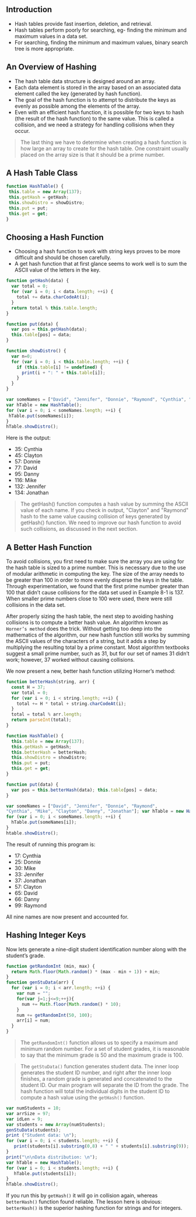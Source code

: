 ## Introduction

 * Hash tables provide fast insertion, deletion, and retrieval.
 * Hash tables perform poorly for searching, eg- finding the minimum and maximum values in a data set. 
 * For searching, finding the minimum and maximum values, binary search tree is more appropriate.

## An Overview of Hashing

 * The hash table data structure is designed around an array. 
 * Each data element is stored in the array based on an associated data element called the key (generated by hash function).
 * The goal of the hash function is to attempt to distribute the keys as evenly as possible among the elements of the array.
 * Even with an efficient hash function, it is possible for two keys to hash (the result of the hash function) to the same  value. This is   called a collision, and we need a strategy for handling collisions when they occur.

> The last thing we have to determine when creating a hash function is how large an array to create for the hash table. One constraint usually placed on the array size is that it should be a prime number.

## A Hash Table Class

```javascript
function HashTable() { 
 this.table = new Array(137); 
 this.getHash = getHash; 
 this.showDistro = showDistro;                 
 this.put = put;
 this.get = get;
}
```

## Choosing a Hash Function

 * Choosing a hash function to work with string keys proves to be more difficult and should be chosen carefully.
 * A get hash function that at first glance seems to work well is to sum the ASCII value of the letters in the key.
 
```javascript
function getHash(data) {
  var total = 0;
  for (var i = 0; i < data.length; ++i) {
    total += data.charCodeAt(i);
  }
  return total % this.table.length; 
}

function put(data) {
  var pos = this.getHash(data); 
  this.table[pos] = data;
}

function showDistro() {
  var n=0;
  for (var i = 0; i < this.table.length; ++i) {
    if (this.table[i] != undefined) {
      print(i + ": " + this.table[i]); 
    }
  } 
}

var someNames = ["David", "Jennifer", "Donnie", "Raymond", "Cynthia", "Mike", "Clayton", "Danny", "Jonathan"]; 
var hTable = new HashTable();
for (var i = 0; i < someNames.length; ++i) { 
 hTable.put(someNames[i]);
}
hTable.showDistro();

```
Here is the output:
   * 35: Cynthia
   * 45: Clayton
   * 57: Donnie
   * 77: David
   * 95: Danny
   * 116: Mike
   * 132: Jennifer
   * 134: Jonathan
    
>The getHash() function computes a hash value by summing the ASCII value of each name.
If you check in output, "Clayton" and "Raymond" hash to the same value causing collision of keys generated by getHash() function.
We need to improve our hash function to avoid such collisions, as discussed in the next section.

## A Better Hash Function

To avoid collisions, you first need to make sure the array you are using for the hash table is sized to a prime number. This is necessary due to the use of modular arithmetic in computing the key. The size of the array needs to be greater than 100 in order to more evenly disperse the keys in the table. Through experimentation, we found that the first prime number greater than 100 that didn’t cause collisions for the data set used in Example 8-1 is 137. When smaller prime numbers close to 100 were used, there were still collisions in the data set.

After properly sizing the hash table, the next step to avoiding hashing collisions is to compute a better hash value. An algorithm known as `Horner’s method` does the trick. Without getting too deep into the mathematics of the algorithm, our new hash function still works by summing the ASCII values of the characters of a string, but it adds a step by multiplying the resulting total by a prime constant. Most algorithm textbooks suggest a small prime number, such as 31, but for our set of names 31 didn’t work; however, 37 worked without causing collisions.

We now present a new, better hash function utilizing Horner’s method:

```javascript
function betterHash(string, arr) {
  const H = 37;
  var total = 0;
  for (var i = 0; i < string.length; ++i) {
    total += H * total + string.charCodeAt(i);
  }
  total = total % arr.length;
  return parseInt(total); 
}

function HashTable() { 
  this.table = new Array(137); 
  this.getHash = getHash; 
  this.betterHash = betterHash; 
  this.showDistro = showDistro; 
  this.put = put;
  this.get = get;
}

function put(data) {
  var pos = this.betterHash(data); this.table[pos] = data;
}

var someNames = ["David", "Jennifer", "Donnie", "Raymond",
"Cynthia", "Mike", "Clayton", "Danny", "Jonathan"]; var hTable = new HashTable();
for (var i = 0; i < someNames.length; ++i) { 
  hTable.put(someNames[i]);
}
htable.showDistro();

```
The result of running this program is:
  * 17: Cynthia
  * 25: Donnie
  * 30: Mike
  * 33: Jennifer
  * 37: Jonathan
  * 57: Clayton
  * 65: David
  * 66: Danny
  * 99: Raymond
    
All nine names are now present and accounted for.

## Hashing Integer Keys
 Now lets generate a nine-digit student identification number along with the student’s grade.

```javascript
function getRandomInt (min, max) {
  return Math.floor(Math.random() * (max - min + 1)) + min;
}
function genStuData(arr) {
  for (var i = 0; i < arr.length; ++i) {
    var num = ""; 
    for(var j=1;j<=9;++j){
      num += Math.floor(Math.random() * 10);
    }
    num += getRandomInt(50, 100);
    arr[i] = num;
  }
}

```

>The `getRandomInt()` function allows us to specify a maximum and minimum random number. For a set of student grades, it is reasonable to say that the minimum grade is 50 and the maximum grade is 100.

>The `getStuData()` function generates student data. The inner loop generates the student ID number, and right after the inner loop finishes, a random grade is generated and concatenated to the student ID. Our main program will separate the ID from the grade. The hash function will total the individual digits in the student ID to compute a hash value using the `getHash()` function.

```javascript
var numStudents = 10; 
var arrSize = 97; 
var idLen = 9;
var students = new Array(numStudents); 
genStuData(students);
print ("Student data: \n");
for (var i = 0; i < students.length; ++i) {
   print(students[i].substring(0,8) + " " + students[i].substring(9));
}
print("\n\nData distribution: \n");
var hTable = new HashTable();
for (var i = 0; i < students.length; ++i) {
   hTable.put(students[i]);
}
hTable.showDistro();
```
If you run this by `getHash()` it will go in collision again, whereas `betterHash()` function found reliable.
The lesson here is obvious: `betterHash()` is the superior hashing function for strings and for integers.

